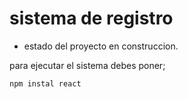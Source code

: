 <h1> sistema de registro </h1>

- estado del proyecto en construccion.

para ejecutar el sistema debes poner;

```npm instal react```
